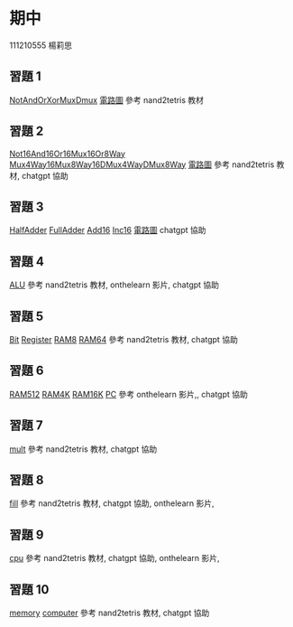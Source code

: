 # 期中
111210555 楊莉思

## 習題 1 
[Not](https://github.com/cindycallista/_co/blob/master/01/Not.hdl)[And](https://github.com/cindycallista/_co/blob/master/01/And.hdl)[Or](https://github.com/cindycallista/_co/blob/master/01/Or.hdl)[Xor](https://github.com/cindycallista/_co/blob/master/01/Xor.hdl)[Mux](https://github.com/cindycallista/_co/blob/master/01/Mux.hdl)[Dmux](https://github.com/cindycallista/_co/blob/master/01/DMux.hdl)
[電路圖](https://github.com/cindycallista/_co/blob/master/circuit/hw1.jpg)
參考 nand2tetris 教材

## 習題 2
[Not16](https://github.com/cindycallista/_co/blob/master/01/Not16.hdl)[And16](https://github.com/cindycallista/_co/blob/master/01/And16.hdl)[Or16](https://github.com/cindycallista/_co/blob/master/01/Or16.hdl)[Mux16](https://github.com/cindycallista/_co/blob/master/01/Mux16.hdl)[Or8Way](https://github.com/cindycallista/_co/blob/master/01/Or8Way.hdl)
[Mux4Way16](https://github.com/cindycallista/_co/blob/master/01/Mux4Way16.hdl)[Mux8Way16](https://github.com/cindycallista/_co/blob/master/01/Mux8Way16.hdl)[DMux4Way](https://github.com/cindycallista/_co/blob/master/01/DMux4Way.hdl)[DMux8Way](https://github.com/cindycallista/_co/blob/master/01/DMux8Way.hdl)
[電路圖](https://github.com/cindycallista/_co/blob/master/circuit/hw2.jpg)
參考 nand2tetris 教材, chatgpt 協助

## 習題 3
[HalfAdder](https://github.com/cindycallista/_co/blob/master/02/HalfAdder.hdl) [FullAdder](https://github.com/cindycallista/_co/blob/master/02/FullAdder.hdl) [Add16](https://github.com/cindycallista/_co/blob/master/02/Add16.hdl) [Inc16](https://github.com/cindycallista/_co/blob/master/02/Inc16.hdl)
[電路圖](https://github.com/cindycallista/_co/blob/master/circuit/hw3.jpg)
chatgpt 協助

## 習題 4
[ALU](https://github.com/cindycallista/_co/blob/master/02/ALU.hdl)
參考 nand2tetris 教材, onthelearn 影片, chatgpt 協助

## 習題 5
[Bit](https://github.com/cindycallista/_co/blob/master/03/a/Bit.hdl) [Register](https://github.com/cindycallista/_co/blob/master/03/a/Register.hdl) [RAM8](https://github.com/cindycallista/_co/blob/master/03/a/RAM8.hdl) [RAM64](https://github.com/cindycallista/_co/blob/master/03/a/RAM64.hdl)
參考 nand2tetris 教材, chatgpt 協助

## 習題 6
[RAM512](https://github.com/cindycallista/_co/blob/master/03/b/RAM512.hdl) [RAM4K](https://github.com/cindycallista/_co/blob/master/03/b/RAM4K.hdl) [RAM16K](https://github.com/cindycallista/_co/blob/master/03/b/RAM16K.hdl) [PC](https://github.com/cindycallista/_co/blob/master/03/a/PC.hdl)
參考 onthelearn 影片,, chatgpt 協助

## 習題 7
[mult](https://github.com/cindycallista/_co/blob/master/04/mult/mult.asm)
參考 nand2tetris 教材, chatgpt 協助

## 習題 8
[fill](https://github.com/cindycallista/_co/blob/master/04/fill/Fill.asm)
參考 nand2tetris 教材, chatgpt 協助, onthelearn 影片,

## 習題 9
[cpu](https://github.com/cindycallista/_co/blob/master/05/CPU.hdl)
參考 nand2tetris 教材, chatgpt 協助, onthelearn 影片,

## 習題 10
[memory](https://github.com/cindycallista/_co/blob/master/05/Memory.hdl)
[computer](https://github.com/cindycallista/_co/blob/master/05/Computer.hdl)
參考 nand2tetris 教材, chatgpt 協助
